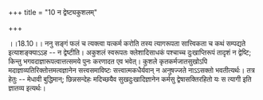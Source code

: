 +++
title = "10 न द्वेष्ट्यकुशलम्"

+++
  
  
।।18.10।। ननु सङ्गं फलं च त्यक्त्वा यत्कर्म करोति तस्य त्यागरूपता
सात्त्विकता च कथं सम्पद्यते इत्याशङ्क्याऽऽह -- न द्वेष्टीति। अकुशलं
स्वरूपतः क्लेशादिसाधकं पश्चाच्च दुःखाप्तिरूपं तादृशं न द्वेष्टि; किन्तु
भगवदाज्ञारूपत्वात्तत्समये पुनः करणादत एव भवेत्। कुशले कृतकर्मजातसुखोऽपि
मदाज्ञाव्यतिरिक्तोत्तमत्वज्ञानेन सत्त्वसमाविष्टः सत्त्वात्मकधैर्यवान् न
अनुषज्जते नाऽऽसक्तो भवतीत्यर्थः। तत्र हेतुः -- मेधावी बुद्धिमान्;
छिन्नसन्देहः मदिच्छयैव सुखदुःखादिज्ञानेन कर्मसु द्वेषासक्तिरहितो यः स
त्यागी इति ज्ञातव्य इत्यर्थः।  
  
